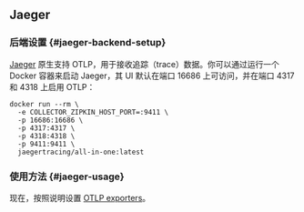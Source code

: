 ## Jaeger

### 后端设置 {#jaeger-backend-setup}

[Jaeger](https://www.jaegertracing.io/) 原生支持 OTLP，用于接收追踪（trace）数据。你可以通过运行一个 Docker 容器来启动 Jaeger，其 UI 默认在端口 16686 上可访问，并在端口 4317 和 4318 上启用 OTLP：

```shell
docker run --rm \
  -e COLLECTOR_ZIPKIN_HOST_PORT=:9411 \
  -p 16686:16686 \
  -p 4317:4317 \
  -p 4318:4318 \
  -p 9411:9411 \
  jaegertracing/all-in-one:latest
```

### 使用方法 {#jaeger-usage}

现在，按照说明设置 [OTLP exporters](#otlp-dependencies)。
